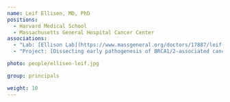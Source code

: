 ```yaml
---
name: Leif Ellisen, MD, PhD
positions:
  - Harvard Medical School
  - Massachusetts General Hospital Cancer Center
associations:
  - "Lab: [Ellison Lab](https://www.massgeneral.org/doctors/17887/leif-ellisen)"
  - "Project: [Dissecting early pathogenesis of BRCA1/2-associated cancer for risk prediction and prevention]()"

photo: people/ellisen-leif.jpg

group: principals

weight: 10
---
```


